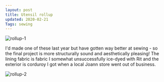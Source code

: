 ```yaml
---
layout: post
title: Utensil rollup
updated: 2020-02-21
Tags: sewing
---
```


![rollup-1](https://caitlinmeyer.github.io/project-log/images/rollup-1.jpg)

I'd made one of these last year but have gotten way better at sewing - so the final project is more structurally sound and aesthetically pleasing! The lining fabric is fabric I somewhat unsuccessfully ice-dyed with Rit and the exterior is corduroy I got when a local Joann store went out of business.


![rollup-2](https://caitlinmeyer.github.io/project-log/images/rollup-2.jpg)
